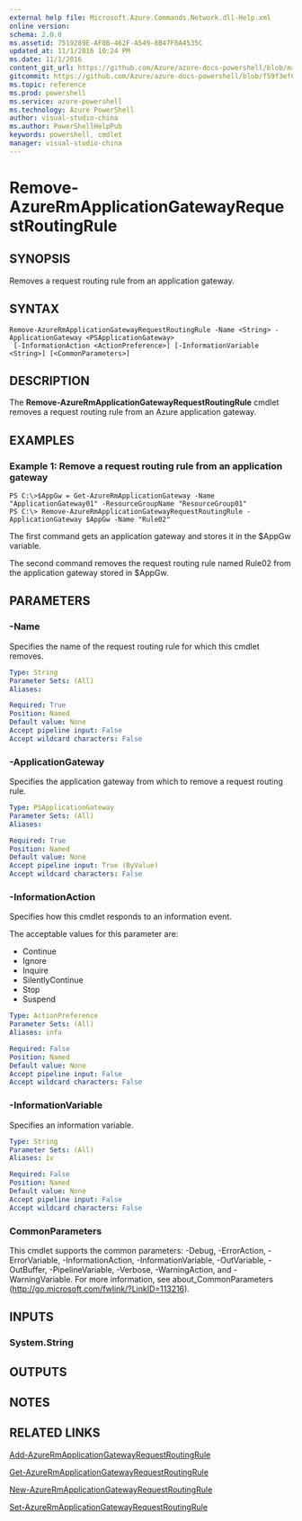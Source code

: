 ```yaml
---
external help file: Microsoft.Azure.Commands.Network.dll-Help.xml
online version: 
schema: 2.0.0
ms.assetid: 7519289E-AF0B-462F-A549-8B47F8A4535C
updated_at: 11/1/2016 10:24 PM
ms.date: 11/1/2016
content_git_url: https://github.com/Azure/azure-docs-powershell/blob/master/azureps-cmdlets-docs/ResourceManager/AzureRM.Network/v1.0.13/Remove-AzureRmApplicationGatewayRequestRoutingRule.md
gitcommit: https://github.com/Azure/azure-docs-powershell/blob/f59f3ef60bc592383812213e69fd77ba950759ed/azureps-cmdlets-docs/ResourceManager/AzureRM.Network/v1.0.13/Remove-AzureRmApplicationGatewayRequestRoutingRule.md
ms.topic: reference
ms.prod: powershell
ms.service: azure-powershell
ms.technology: Azure PowerShell
author: visual-studio-china
ms.author: PowerShellHelpPub
keywords: powershell, cmdlet
manager: visual-studio-china
---
```


# Remove-AzureRmApplicationGatewayRequestRoutingRule

## SYNOPSIS
Removes a request routing rule from an application gateway.

## SYNTAX

```
Remove-AzureRmApplicationGatewayRequestRoutingRule -Name <String> -ApplicationGateway <PSApplicationGateway>
 [-InformationAction <ActionPreference>] [-InformationVariable <String>] [<CommonParameters>]
```

## DESCRIPTION
The **Remove-AzureRmApplicationGatewayRequestRoutingRule** cmdlet removes a request routing rule from an Azure application gateway.

## EXAMPLES

### Example 1: Remove a request routing rule from an application gateway
```
PS C:\>$AppGw = Get-AzureRmApplicationGateway -Name "ApplicationGateway01" -ResourceGroupName "ResourceGroup01"
PS C:\> Remove-AzureRmApplicationGatewayRequestRoutingRule -ApplicationGateway $AppGw -Name "Rule02"
```

The first command gets an application gateway and stores it in the $AppGw variable.

The second command removes the request routing rule named Rule02 from the application gateway stored in $AppGw.

## PARAMETERS

### -Name
Specifies the name of the request routing rule for which this cmdlet removes.

```yaml
Type: String
Parameter Sets: (All)
Aliases: 

Required: True
Position: Named
Default value: None
Accept pipeline input: False
Accept wildcard characters: False
```

### -ApplicationGateway
Specifies the application gateway from which to remove a request routing rule.

```yaml
Type: PSApplicationGateway
Parameter Sets: (All)
Aliases: 

Required: True
Position: Named
Default value: None
Accept pipeline input: True (ByValue)
Accept wildcard characters: False
```

### -InformationAction
Specifies how this cmdlet responds to an information event.

The acceptable values for this parameter are:

- Continue
- Ignore
- Inquire
- SilentlyContinue
- Stop
- Suspend

```yaml
Type: ActionPreference
Parameter Sets: (All)
Aliases: infa

Required: False
Position: Named
Default value: None
Accept pipeline input: False
Accept wildcard characters: False
```

### -InformationVariable
Specifies an information variable.

```yaml
Type: String
Parameter Sets: (All)
Aliases: iv

Required: False
Position: Named
Default value: None
Accept pipeline input: False
Accept wildcard characters: False
```

### CommonParameters
This cmdlet supports the common parameters: -Debug, -ErrorAction, -ErrorVariable, -InformationAction, -InformationVariable, -OutVariable, -OutBuffer, -PipelineVariable, -Verbose, -WarningAction, and -WarningVariable. For more information, see about_CommonParameters (http://go.microsoft.com/fwlink/?LinkID=113216).

## INPUTS

### System.String

## OUTPUTS

## NOTES

## RELATED LINKS

[Add-AzureRmApplicationGatewayRequestRoutingRule](xref:ResourceManager/AzureRM.Network/v1.0.13/Add-AzureRmApplicationGatewayRequestRoutingRule.md)

[Get-AzureRmApplicationGatewayRequestRoutingRule](xref:ResourceManager/AzureRM.Network/v1.0.13/Get-AzureRmApplicationGatewayRequestRoutingRule.md)

[New-AzureRmApplicationGatewayRequestRoutingRule](xref:ResourceManager/AzureRM.Network/v1.0.13/New-AzureRmApplicationGatewayRequestRoutingRule.md)

[Set-AzureRmApplicationGatewayRequestRoutingRule](xref:ResourceManager/AzureRM.Network/v1.0.13/Set-AzureRmApplicationGatewayRequestRoutingRule.md)


